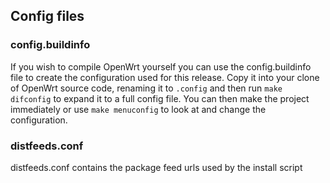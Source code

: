## Config files

### config.buildinfo
If you wish to compile OpenWrt yourself you can use the config.buildinfo file to create the configuration used for this release.
Copy it into your clone of OpenWrt source code, renaming it to `.config` and then run `make difconfig` to expand it to a full config file.
You can then make the project immediately or use `make menuconfig` to look at and change the configuration.

### distfeeds.conf
distfeeds.conf contains the package feed urls used by the install script
